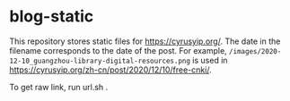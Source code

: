 # blog-static 

This repository stores static files for <https://cyrusyip.org/>. The date in the filename corresponds to the date of the post. For example, `/images/2020-12-10_guangzhou-library-digital-resources.png` is used in <https://cyrusyip.org/zh-cn/post/2020/12/10/free-cnki/>.

To get raw link, run url.sh .
